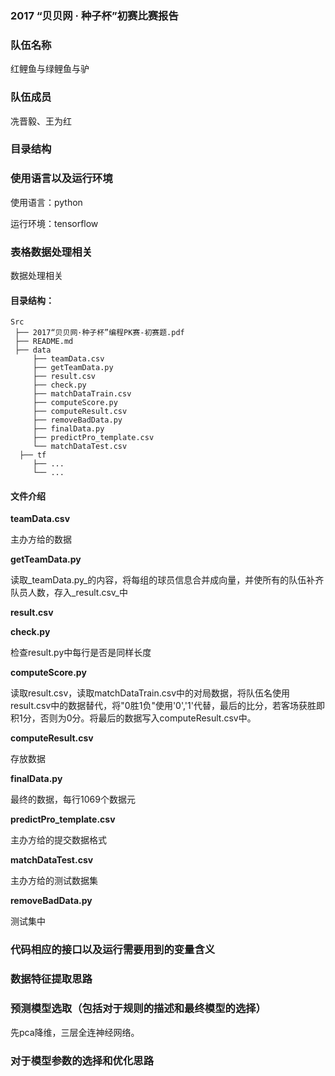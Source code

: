 ### 2017 “贝贝网 · 种子杯”初赛比赛报告

### 队伍名称

红鲤鱼与绿鲤鱼与驴

### 队伍成员

冼晋毅、王为红

### 目录结构

### 使用语言以及运行环境
使用语言：python

运行环境：tensorflow


### 表格数据处理相关
数据处理相关

#### 目录结构：

    Src
     ├── 2017“贝贝网·种子杯”编程PK赛-初赛题.pdf
     ├── README.md
     ├── data
         ├── teamData.csv
         ├── getTeamData.py
         ├── result.csv
         ├── check.py
         ├── matchDataTrain.csv
         ├── computeScore.py
         ├── computeResult.csv
         ├── removeBadData.py
         ├── finalData.py
         ├── predictPro_template.csv
         └── matchDataTest.csv
      ├── tf
         ├── ...
         └── ...

#### 文件介绍

__teamData.csv__

主办方给的数据

__getTeamData.py__

读取_teamData.py_的内容，将每组的球员信息合并成向量，并使所有的队伍补齐队员人数，存入_result.csv_中

__result.csv__


__check.py__

检查result.py中每行是否是同样长度

__computeScore.py__

读取result.csv，读取matchDataTrain.csv中的对局数据，将队伍名使用result.csv中的数据替代，将"0胜1负"使用'0','1'代替，最后的比分，若客场获胜即积1分，否则为0分。将最后的数据写入computeResult.csv中。

__computeResult.csv__

存放数据

__finalData.py__

最终的数据，每行1069个数据元

__predictPro_template.csv__

主办方给的提交数据格式

__matchDataTest.csv__

主办方给的测试数据集

__removeBadData.py__

测试集中
### 代码相应的接口以及运行需要用到的变量含义



### 数据特征提取思路


### 预测模型选取（包括对于规则的描述和最终模型的选择）

先pca降维，三层全连神经网络。

### 对于模型参数的选择和优化思路

